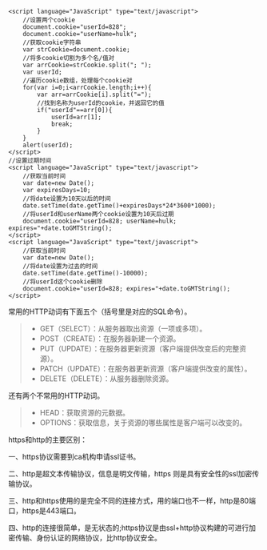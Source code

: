 ```
<script language="JavaScript" type="text/javascript"> 
    //设置两个cookie 
    document.cookie="userId=828"; 
    document.cookie="userName=hulk"; 
    //获取cookie字符串 
    var strCookie=document.cookie; 
    //将多cookie切割为多个名/值对 
    var arrCookie=strCookie.split("; "); 
    var userId; 
    //遍历cookie数组，处理每个cookie对 
    for(var i=0;i<arrCookie.length;i++){ 
        var arr=arrCookie[i].split("="); 
        //找到名称为userId的cookie，并返回它的值 
        if("userId"==arr[0]){ 
            userId=arr[1]; 
            break; 
        } 
    } 
    alert(userId); 
</script>
//设置过期时间
<script language="JavaScript" type="text/javascript"> 
    //获取当前时间 
    var date=new Date(); 
    var expiresDays=10; 
    //将date设置为10天以后的时间 
    date.setTime(date.getTime()+expiresDays*24*3600*1000); 
    //将userId和userName两个cookie设置为10天后过期 
    document.cookie="userId=828; userName=hulk; expires="+date.toGMTString(); 
</script>
<script language="JavaScript" type="text/javascript"> 
    //获取当前时间 
    var date=new Date(); 
    //将date设置为过去的时间 
    date.setTime(date.getTime()-10000); 
    //将userId这个cookie删除 
    document.cookie="userId=828; expires="+date.toGMTString(); 
</script>
```

常用的HTTP动词有下面五个（括号里是对应的SQL命令）。

> * GET（SELECT）：从服务器取出资源（一项或多项）。
> * POST（CREATE）：在服务器新建一个资源。
> * PUT（UPDATE）：在服务器更新资源（客户端提供改变后的完整资源）。
> * PATCH（UPDATE）：在服务器更新资源（客户端提供改变的属性）。
> * DELETE（DELETE）：从服务器删除资源。

还有两个不常用的HTTP动词。

> * HEAD：获取资源的元数据。
> * OPTIONS：获取信息，关于资源的哪些属性是客户端可以改变的。

https和http的主要区别：

一、https协议需要到ca机构申请ssl证书。

二、http是超文本传输协议，信息是明文传输，https 则是具有安全性的ssl加密传输协议。

三、http和https使用的是完全不同的连接方式，用的端口也不一样，http是80端口，https是443端口。

四、http的连接很简单，是无状态的;https协议是由ssl+http协议构建的可进行加密传输、身份认证的网络协议，比http协议安全。

